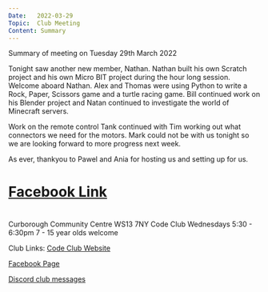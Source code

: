 ```yaml
---
Date:   2022-03-29
Topic:  Club Meeting
Content: Summary
---
```

Summary of meeting on Tuesday 29th March 2022

Tonight saw another new member, Nathan. Nathan built his own Scratch project and his own Micro BIT project during the hour long session. Welcome aboard Nathan. Alex and Thomas were using Python to write a Rock, Paper, Scissors game and a turtle racing game. Bill continued work on his Blender project and Natan continued to investigate the world of Minecraft servers.

Work on the remote control Tank continued with Tim working out what connectors we need for the motors. Mark could not be with us tonight so we are looking forward to more progress next week.

As ever, thankyou to Pawel and Ania for hosting us and setting up for us.

# [Facebook Link](https://www.facebook.com/1481985248595237/posts/4729988837128179/)

#
Curborough Community Centre
WS13 7NY
Code Club
Wednesdays 5:30 - 6:30pm
7 - 15 year olds welcome

Club Links:
[Code Club Website](https://lichfield-code-club.github.io/)

[Facebook Page](https://www.facebook.com/LichfieldCoders)

[Discord club messages](https://discord.gg/szz6xGK)
